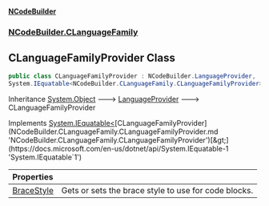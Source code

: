 #### [NCodeBuilder](index.md 'index')
### [NCodeBuilder.CLanguageFamily](NCodeBuilder.CLanguageFamily.md 'NCodeBuilder.CLanguageFamily')

## CLanguageFamilyProvider Class

```csharp
public class CLanguageFamilyProvider : NCodeBuilder.LanguageProvider,
System.IEquatable<NCodeBuilder.CLanguageFamily.CLanguageFamilyProvider>
```

Inheritance [System.Object](https://docs.microsoft.com/en-us/dotnet/api/System.Object 'System.Object') &#129106; [LanguageProvider](NCodeBuilder.LanguageProvider.md 'NCodeBuilder.LanguageProvider') &#129106; CLanguageFamilyProvider

Implements [System.IEquatable&lt;](https://docs.microsoft.com/en-us/dotnet/api/System.IEquatable-1 'System.IEquatable`1')[CLanguageFamilyProvider](NCodeBuilder.CLanguageFamily.CLanguageFamilyProvider.md 'NCodeBuilder.CLanguageFamily.CLanguageFamilyProvider')[&gt;](https://docs.microsoft.com/en-us/dotnet/api/System.IEquatable-1 'System.IEquatable`1')

| Properties | |
| :--- | :--- |
| [BraceStyle](NCodeBuilder.CLanguageFamily.CLanguageFamilyProvider.BraceStyle.md 'NCodeBuilder.CLanguageFamily.CLanguageFamilyProvider.BraceStyle') | Gets or sets the brace style to use for code blocks. |
